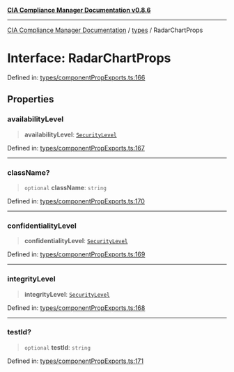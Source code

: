 [**CIA Compliance Manager Documentation v0.8.6**](../../README.md)

***

[CIA Compliance Manager Documentation](../../modules.md) / [types](../README.md) / RadarChartProps

# Interface: RadarChartProps

Defined in: [types/componentPropExports.ts:166](https://github.com/Hack23/cia-compliance-manager/blob/050a250237d6f621490781dbdf95155919f35aed/src/types/componentPropExports.ts#L166)

## Properties

### availabilityLevel

> **availabilityLevel**: [`SecurityLevel`](../../index/type-aliases/SecurityLevel.md)

Defined in: [types/componentPropExports.ts:167](https://github.com/Hack23/cia-compliance-manager/blob/050a250237d6f621490781dbdf95155919f35aed/src/types/componentPropExports.ts#L167)

***

### className?

> `optional` **className**: `string`

Defined in: [types/componentPropExports.ts:170](https://github.com/Hack23/cia-compliance-manager/blob/050a250237d6f621490781dbdf95155919f35aed/src/types/componentPropExports.ts#L170)

***

### confidentialityLevel

> **confidentialityLevel**: [`SecurityLevel`](../../index/type-aliases/SecurityLevel.md)

Defined in: [types/componentPropExports.ts:169](https://github.com/Hack23/cia-compliance-manager/blob/050a250237d6f621490781dbdf95155919f35aed/src/types/componentPropExports.ts#L169)

***

### integrityLevel

> **integrityLevel**: [`SecurityLevel`](../../index/type-aliases/SecurityLevel.md)

Defined in: [types/componentPropExports.ts:168](https://github.com/Hack23/cia-compliance-manager/blob/050a250237d6f621490781dbdf95155919f35aed/src/types/componentPropExports.ts#L168)

***

### testId?

> `optional` **testId**: `string`

Defined in: [types/componentPropExports.ts:171](https://github.com/Hack23/cia-compliance-manager/blob/050a250237d6f621490781dbdf95155919f35aed/src/types/componentPropExports.ts#L171)
